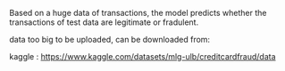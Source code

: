 Based on a huge data of transactions, the model predicts whether the transactions of test data are legitimate or fradulent.

data too big to be uploaded, can be downloaded from:

kaggle : https://www.kaggle.com/datasets/mlg-ulb/creditcardfraud/data
